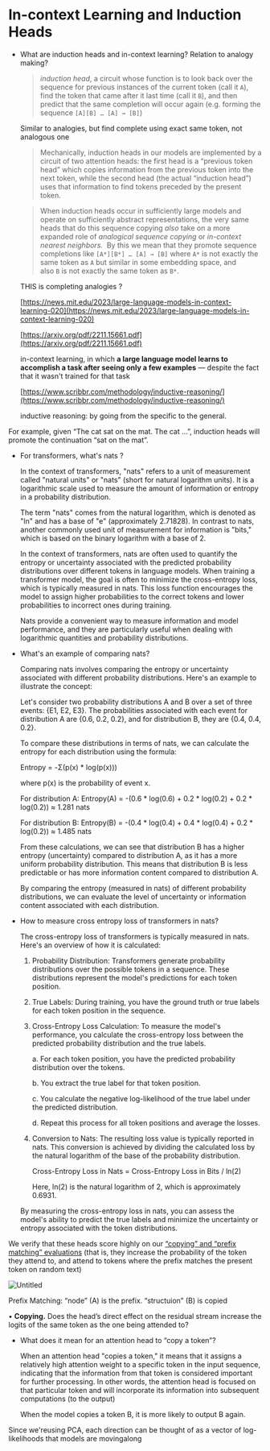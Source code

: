 # In-context Learning and Induction Heads

- What are induction heads and in-context learning? Relation to analogy making?
    
    > *induction head*, a circuit whose function is to look back over the sequence for previous instances of the current token (call it `A`), find the token that came after it last time (call it `B`), and then predict that the same completion will occur again (e.g. forming the sequence `[A][B] … [A] → [B]`)
    > 
    
    Similar to analogies, but find complete using exact same token, not analogous one
    
    > Mechanically, induction heads in our models are implemented by a circuit of two attention heads: the first head is a “previous token head” which copies information from the previous token into the next token, while the second head (the actual “induction head”) uses that information to find tokens preceded by the present token.
    > 
    
    > When induction heads occur in sufficiently large models and operate on sufficiently abstract representations, the very same heads that do this sequence copying *also* take on a more expanded role of *analogical sequence copying* or *in-context nearest neighbors.* 
    By this we mean that they promote sequence completions like `[A*][B*] … [A] → [B]` where `A*` is not exactly the same token as `A` but similar in some embedding space, and also `B` is not exactly the same token as `B*`.
    > 
    
    THIS is completing analogies ?
    
    [https://news.mit.edu/2023/large-language-models-in-context-learning-020](https://news.mit.edu/2023/large-language-models-in-context-learning-020)
    
    [https://arxiv.org/pdf/2211.15661.pdf](https://arxiv.org/pdf/2211.15661.pdf)
    
    in-context learning, in which **a large language model learns to accomplish a task after seeing only a few examples** — despite the fact that it wasn't trained for that task
    
    [https://www.scribbr.com/methodology/inductive-reasoning/](https://www.scribbr.com/methodology/inductive-reasoning/)
    
    inductive reasoning: by going from the specific to the general.
    

For example, given “The cat sat on the mat. The cat …”, induction heads will promote the continuation “sat on the mat”.

- For transformers, what's nats ?
    
    In the context of transformers, "nats" refers to a unit of measurement called "natural units" or "nats" (short for natural logarithm units). It is a logarithmic scale used to measure the amount of information or entropy in a probability distribution.
    
    The term "nats" comes from the natural logarithm, which is denoted as "ln" and has a base of "e" (approximately 2.71828). In contrast to nats, another commonly used unit of measurement for information is "bits," which is based on the binary logarithm with a base of 2.
    
    In the context of transformers, nats are often used to quantify the entropy or uncertainty associated with the predicted probability distributions over different tokens in language models. When training a transformer model, the goal is often to minimize the cross-entropy loss, which is typically measured in nats. This loss function encourages the model to assign higher probabilities to the correct tokens and lower probabilities to incorrect ones during training.
    
    Nats provide a convenient way to measure information and model performance, and they are particularly useful when dealing with logarithmic quantities and probability distributions.
    
- What's an example of comparing nats?
    
    Comparing nats involves comparing the entropy or uncertainty associated with different probability distributions. Here's an example to illustrate the concept:
    
    Let's consider two probability distributions A and B over a set of three events: {E1, E2, E3}. The probabilities associated with each event for distribution A are {0.6, 0.2, 0.2}, and for distribution B, they are {0.4, 0.4, 0.2}.
    
    To compare these distributions in terms of nats, we can calculate the entropy for each distribution using the formula:
    
    Entropy = -Σ(p(x) * log(p(x)))
    
    where p(x) is the probability of event x.
    
    For distribution A:
    Entropy(A) = -(0.6 * log(0.6) + 0.2 * log(0.2) + 0.2 * log(0.2))
    ≈ 1.281 nats
    
    For distribution B:
    Entropy(B) = -(0.4 * log(0.4) + 0.4 * log(0.4) + 0.2 * log(0.2))
    ≈ 1.485 nats
    
    From these calculations, we can see that distribution B has a higher entropy (uncertainty) compared to distribution A, as it has a more uniform probability distribution. This means that distribution B is less predictable or has more information content compared to distribution A.
    
    By comparing the entropy (measured in nats) of different probability distributions, we can evaluate the level of uncertainty or information content associated with each distribution.
    
- How to measure cross entropy loss of transformers in nats?
    
    The cross-entropy loss of transformers is typically measured in nats. Here's an overview of how it is calculated:
    
    1. Probability Distribution: Transformers generate probability distributions over the possible tokens in a sequence. These distributions represent the model's predictions for each token position.
    2. True Labels: During training, you have the ground truth or true labels for each token position in the sequence.
    3. Cross-Entropy Loss Calculation: To measure the model's performance, you calculate the cross-entropy loss between the predicted probability distribution and the true labels.
        
        a. For each token position, you have the predicted probability distribution over the tokens.
        
        b. You extract the true label for that token position.
        
        c. You calculate the negative log-likelihood of the true label under the predicted distribution.
        
        d. Repeat this process for all token positions and average the losses.
        
    4. Conversion to Nats: The resulting loss value is typically reported in nats. This conversion is achieved by dividing the calculated loss by the natural logarithm of the base of the probability distribution.
        
        Cross-Entropy Loss in Nats = Cross-Entropy Loss in Bits / ln(2)
        
        Here, ln(2) is the natural logarithm of 2, which is approximately 0.6931.
        
    
    By measuring the cross-entropy loss in nats, you can assess the model's ability to predict the true labels and minimize the uncertainty or entropy associated with the token distributions.
    

We verify that these heads score highly on our [“copying” and “prefix matching” evaluations](https://transformer-circuits.pub/2022/in-context-learning-and-induction-heads/index.html#head-activation-evaluators) (that is, they increase the probability of the token they attend to, and attend to tokens where the prefix matches the present token on random text)

![Untitled](In-context%20Learning%20and%20Induction%20Heads%20f6c26430e69948fd9168457739f3e173/Untitled.png)

Prefix Matching: “node” (A) is the prefix. “structuion” (B) is copied

• **Copying.** Does the head’s direct effect on the residual stream increase the logits of the same token as the one being attended to?

- What does it mean for an attention head to “copy a token”?
    
    When an attention head "copies a token," it means that it assigns a relatively high attention weight to a specific token in the input sequence, indicating that the information from that token is considered important for further processing. In other words, the attention head is focused on that particular token and will incorporate its information into subsequent computations (to the output)
    
    When the model copies a token B, it is more likely to output B again.
    

Since we'reusing PCA, each direction can be thought of as a vector of log-likelihoods that models are movingalong